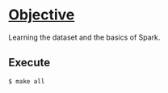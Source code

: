 # [Objective](http://janvitek.org/pdpmr/f17/task-a6-high-fidelity.html)

Learning the dataset and the basics of Spark.

## Execute
```
$ make all
```

